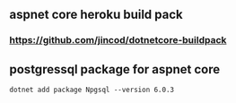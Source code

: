 ## aspnet core heroku build pack
### https://github.com/jincod/dotnetcore-buildpack

## postgressql package for aspnet core
`dotnet add package Npgsql --version 6.0.3`

